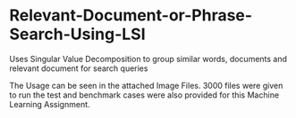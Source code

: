 # Relevant-Document-or-Phrase-Search-Using-LSI
Uses Singular Value Decomposition to group similar words, documents and relevant document for search queries

The Usage can be seen in the attached Image Files. 3000 files were given to run the test and benchmark cases were also provided for this Machine Learning Assignment.
